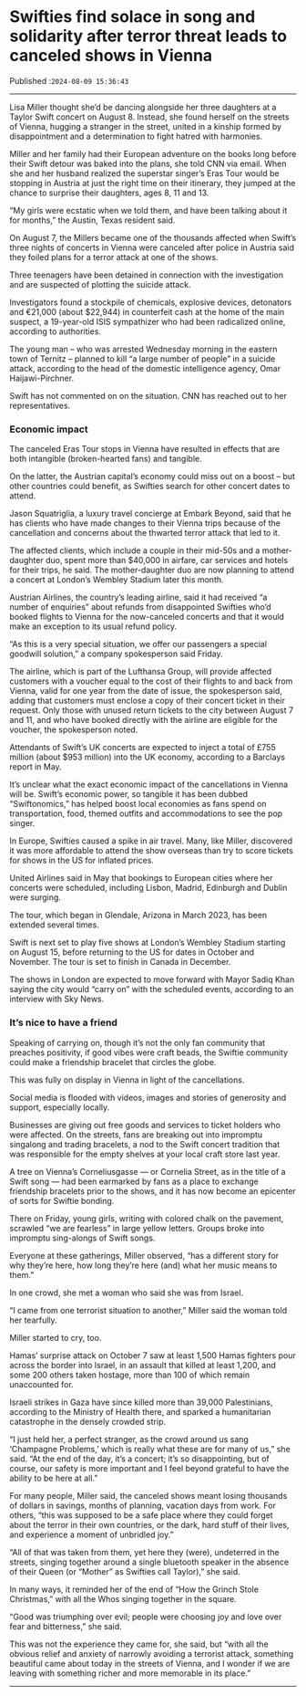 # Swifties find solace in song and solidarity after terror threat leads to canceled shows in Vienna

Published :`2024-08-09 15:36:43`

---

Lisa Miller thought she’d be dancing alongside her three daughters at a Taylor Swift concert on August 8. Instead, she found herself on the streets of Vienna, hugging a stranger in the street, united in a kinship formed by disappointment and a determination to fight hatred with harmonies.

Miller and her family had their European adventure on the books long before their Swift detour was baked into the plans, she told CNN via email. When she and her husband realized the superstar singer’s Eras Tour would be stopping in Austria at just the right time on their itinerary, they jumped at the chance to surprise their daughters, ages 8, 11 and 13.

“My girls were ecstatic when we told them, and have been talking about it for months,” the Austin, Texas resident said.

On August 7, the Millers became one of the thousands affected when Swift’s three nights of concerts in Vienna were canceled after police in Austria said they foiled plans for a terror attack at one of the shows.

Three teenagers have been detained in connection with the investigation and are suspected of plotting the suicide attack.

Investigators found a stockpile of chemicals, explosive devices, detonators and €21,000 (about $22,944) in counterfeit cash at the home of the main suspect, a 19-year-old ISIS sympathizer who had been radicalized online, according to authorities.

The young man – who was arrested Wednesday morning in the eastern town of Ternitz – planned to kill “a large number of people” in a suicide attack, according to the head of the domestic intelligence agency, Omar Haijawi-Pirchner.

Swift has not commented on on the situation. CNN has reached out to her representatives.

### Economic impact

The canceled Eras Tour stops in Vienna have resulted in effects that are both intangible (broken-hearted fans) and tangible.

On the latter, the Austrian capital’s economy could miss out on a boost – but other countries could benefit, as Swifties search for other concert dates to attend.

Jason Squatriglia, a luxury travel concierge at Embark Beyond, said that he has clients who have made changes to their Vienna trips because of the cancellation and concerns about the thwarted terror attack that led to it.

The affected clients, which include a couple in their mid-50s and a mother-daughter duo, spent more than $40,000 in airfare, car services and hotels for their trips, he said. The mother-daughter duo are now planning to attend a concert at London’s Wembley Stadium later this month.

Austrian Airlines, the country’s leading airline, said it had received “a number of enquiries” about refunds from disappointed Swifties who’d booked flights to Vienna for the now-canceled concerts and that it would make an exception to its usual refund policy.

“As this is a very special situation, we offer our passengers a special goodwill solution,” a company spokesperson said Friday.

The airline, which is part of the Lufthansa Group, will provide affected customers with a voucher equal to the cost of their flights to and back from Vienna, valid for one year from the date of issue, the spokesperson said, adding that customers must enclose a copy of their concert ticket in their request. Only those with unused return tickets to the city between August 7 and 11, and who have booked directly with the airline are eligible for the voucher, the spokesperson noted.

Attendants of Swift’s UK concerts are expected to inject a total of £755 million (about $953 million) into the UK economy, according to a Barclays report in May.

It’s unclear what the exact economic impact of the cancellations in Vienna will be. Swift’s economic power, so tangible it has been dubbed “Swiftonomics,” has helped boost local economies as fans spend on transportation, food, themed outfits and accommodations to see the pop singer.

In Europe, Swifties caused a spike in air travel. Many, like Miller, discovered it was more affordable to attend the show overseas than try to score tickets for shows in the US for inflated prices.

United Airlines said in May that bookings to European cities where her concerts were scheduled, including Lisbon, Madrid, Edinburgh and Dublin were surging.

The tour, which began in Glendale, Arizona in March 2023, has been extended several times.

Swift is next set to play five shows at London’s Wembley Stadium starting on August 15, before returning to the US for dates in October and November. The tour is set to finish in  Canada in December.

The shows in London are expected to move forward with Mayor Sadiq Khan saying the city would “carry on” with the scheduled events, according to an interview with Sky News.

### It’s nice to have a friend

Speaking of carrying on, though it’s not the only fan community that preaches positivity, if good vibes were craft beads, the Swiftie community could make a friendship bracelet that circles the globe.

This was fully on display in Vienna in light of the cancellations.

Social media is flooded with videos, images and stories of generosity and support, especially locally.

Businesses are giving out free goods and services to ticket holders who were affected. On the streets, fans are breaking out into impromptu singalong and trading bracelets, a nod to the Swift concert tradition that was responsible for the empty shelves at your local craft store last year.

A tree on Vienna’s Corneliusgasse — or Cornelia Street, as in the title of a Swift song — had been earmarked by fans as a place to exchange friendship bracelets prior to the shows, and it has now become an epicenter of sorts for Swiftie bonding.

There on Friday, young girls, writing with colored chalk on the pavement, scrawled “we are fearless” in large yellow letters. Groups broke into impromptu sing-alongs of Swift songs.

Everyone at these gatherings, Miller observed, “has a different story for why they’re here, how long they’re here (and) what her music means to them.”

In one crowd, she met a woman who said she was from Israel.

“I came from one terrorist situation to another,” Miller said the woman told her tearfully.

Miller started to cry, too.

Hamas’ surprise attack on October 7 saw at least 1,500 Hamas fighters pour across the border into Israel, in an assault that killed at least 1,200, and some 200 others taken hostage, more than 100 of which remain unaccounted for.

Israeli strikes in Gaza have since killed more than 39,000 Palestinians, according to the Ministry of Health there, and sparked a humanitarian catastrophe in the densely crowded strip.

“I just held her, a perfect stranger, as the crowd around us sang ‘Champagne Problems,’ which is really what these are for many of us,” she said. “At the end of the day, it’s a concert; it’s so disappointing, but of course, our safety is more important and I feel beyond grateful to have the ability to be here at all.”

For many people, Miller said, the canceled shows meant losing thousands of dollars in savings, months of planning, vacation days from work. For others, “this was supposed to be a safe place where they could forget about the terror in their own countries, or the dark, hard stuff of their lives, and experience a moment of unbridled joy.”

“All of that was taken from them, yet here they (were), undeterred in the streets, singing together around a single bluetooth speaker in the absence of their Queen (or “Mother” as Swifties call Taylor),” she said.

In many ways, it reminded her of the end of “How the Grinch Stole Christmas,” with all the Whos singing together in the square.

“Good was triumphing over evil; people were choosing joy and love over fear and bitterness,” she said.

This was not the experience they came for, she said, but “with all the obvious relief and anxiety of narrowly avoiding a terrorist attack, something beautiful came about today in the streets of Vienna, and I wonder if we are leaving with something richer and more memorable in its place.”

---

